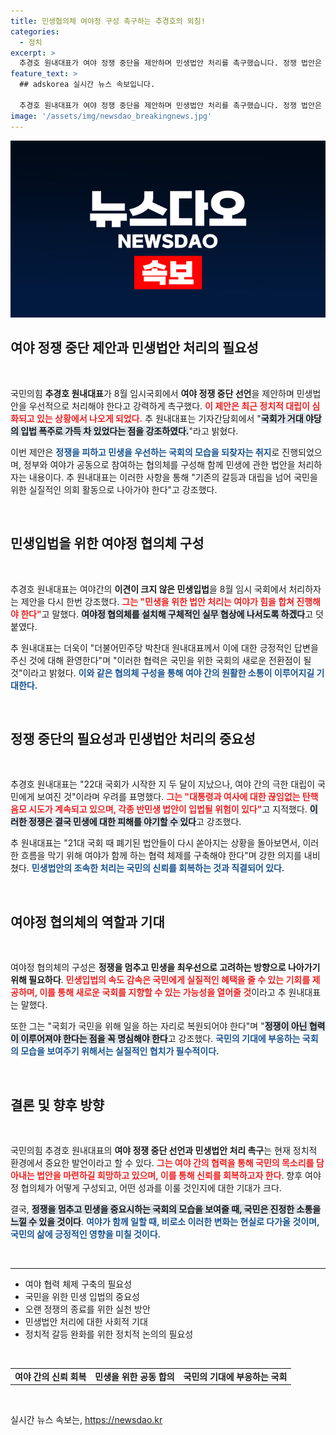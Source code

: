 ```yaml
---
title: 민생협의체 여야정 구성 촉구하는 추경호의 외침!
categories:
  - 정치
excerpt: >
  추경호 원내대표가 여야 정쟁 중단을 제안하며 민생법안 처리를 촉구했습니다. 정쟁 법안은 멈추고, 민생을 위해 여야가 함께 일하자고 강조한 그는 협의체 구성에 나설 예정입니다. 이 변화가 국회에 어떤 영향을 미칠지 주목됩니다!
feature_text: >
  ## adskorea 실시간 뉴스 속보입니다.

  추경호 원내대표가 여야 정쟁 중단을 제안하며 민생법안 처리를 촉구했습니다. 정쟁 법안은 멈추고, 민생을 위해 여야가 함께 일하자고 강조한 그는 협의체 구성에 나설 예정입니다. 이 변화가 국회에 어떤 영향을 미칠지 주목됩니다!
image: '/assets/img/newsdao_breakingnews.jpg'
---
```


<p><img src="/assets/img/newsdao_breakingnews.jpg" alt="adskorea 속보" /></p>

<h2 data-ke-size="size26">여야 정쟁 중단 제안과 민생법안 처리의 필요성</h2>

<p data-ke-size="size16">&nbsp;</p>

<p>국민의힘 <b>추경호 원내대표</b>가 8월 임시국회에서 <b>여야 정쟁 중단 선언</b>을 제안하며 민생법안을 우선적으로 처리해야 한다고 강력하게 촉구했다. <b><span style="color: #ee2323;">이 제안은 최근 정치적 대립이 심화되고 있는 상황에서 나오게 되었다.</span></b> 추 원내대표는 기자간담회에서 "<b><span style="background-color: #21538527;">국회가 거대 야당의 입법 폭주로 가득 차 있었다는 점을 강조하였다.</span></b>"라고 밝혔다. </p>

<p>이번 제안은 <b><span style="color: #1a5490;">정쟁을 피하고 민생을 우선하는 국회의 모습을 되찾자는 취지</span></b>로 진행되었으며, 정부와 여야가 공동으로 참여하는 협의체를 구성해 함께 민생에 관한 법안을 처리하자는 내용이다. 추 원내대표는 이러한 사항을 통해 "기존의 갈등과 대립을 넘어 국민을 위한 실질적인 의회 활동으로 나아가야 한다"고 강조했다.</p>

<p data-ke-size="size16">&nbsp;</p>

<h2 data-ke-size="size26">민생입법을 위한 여야정 협의체 구성</h2>

<p data-ke-size="size16">&nbsp;</p>

<p>추경호 원내대표는 여야간의 <b>이견이 크지 않은 민생입법</b>을 8월 임시 국회에서 처리하자는 제안을 다시 한번 강조했다. <b><span style="color: #ee2323;">그는 "민생을 위한 법안 처리는 여야가 힘을 합쳐 진행해야 한다"</span></b>고 말했다. <b><span style="background-color: #21538527;">여야정 협의체를 설치해 구체적인 실무 협상에 나서도록 하겠다</span></b>고 덧붙였다.</p>

<p>추 원내대표는 더욱이 "더불어민주당 박찬대 원내대표께서 이에 대한 긍정적인 답변을 주신 것에 대해 환영한다"며 "이러한 협력은 국민을 위한 국회의 새로운 전환점이 될 것"이라고 밝혔다. <b><span style="color: #1a5490;">이와 같은 협의체 구성을 통해 여야 간의 원활한 소통이 이루어지길 기대한다.</span></b> </p>

<p data-ke-size="size16">&nbsp;</p>

<h2 data-ke-size="size26">정쟁 중단의 필요성과 민생법안 처리의 중요성</h2>

<p data-ke-size="size16">&nbsp;</p>

<p>추경호 원내대표는 "22대 국회가 시작한 지 두 달이 지났으나, 여야 간의 극한 대립이 국민에게 보여진 것"이라며 우려를 표명했다. <b><span style="color: #ee2323;">그는 "대통령과 여사에 대한 끊임없는 탄핵 음모 시도가 계속되고 있으며, 각종 반민생 법안이 입법될 위험이 있다"</span></b>고 지적했다. <b><span style="background-color: #21538527;">이러한 정쟁은 결국 민생에 대한 피해를 야기할 수 있다</span></b>고 강조했다.</p>

<p>추 원내대표는 "21대 국회 때 폐기된 법안들이 다시 쏟아지는 상황을 돌아보면서, 이러한 흐름을 막기 위해 여야가 함께 하는 협력 체제를 구축해야 한다"며 강한 의지를 내비쳤다. <b><span style="color: #1a5490;">민생법안의 조속한 처리는 국민의 신뢰를 회복하는 것과 직결되어 있다.</span></b> </p>

<p data-ke-size="size16">&nbsp;</p>

<h2 data-ke-size="size26">여야정 협의체의 역할과 기대</h2>

<p data-ke-size="size16">&nbsp;</p>

<p>여야정 협의체의 구성은 <b>정쟁을 멈추고 민생을 최우선으로 고려하는 방향으로 나아가기 위해 필요하다</b>. <b><span style="color: #ee2323;">민생입법의 속도 감속은 국민에게 실질적인 혜택을 줄 수 있는 기회를 제공하며, 이를 통해 새로운 국회를 지향할 수 있는 가능성을 열어줄 것</span></b>이라고 추 원내대표는 말했다.</p>

<p>또한 그는 "국회가 국민을 위해 일을 하는 자리로 복원되어야 한다"며 "<b><span style="background-color: #21538527;">정쟁이 아닌 협력이 이루어져야 한다는 점을 꼭 명심해야 한다</span></b>고 강조했다. <b><span style="color: #1a5490;">국민의 기대에 부응하는 국회의 모습을 보여주기 위해서는 실질적인 협치가 필수적이다.</span></b> </p>

<p data-ke-size="size16">&nbsp;</p>

<h2 data-ke-size="size26">결론 및 향후 방향</h2>

<p data-ke-size="size16">&nbsp;</p>

<p>국민의힘 추경호 원내대표의 <b>여야 정쟁 중단 선언과 민생법안 처리 촉구</b>는 현재 정치적 환경에서 중요한 발언이라고 할 수 있다. <b><span style="color: #ee2323;">그는 여야 간의 협력을 통해 국민의 목소리를 담아내는 법안을 마련하길 희망하고 있으며, 이를 통해 신뢰를 회복하고자 한다</span></b>. 향후 여야정 협의체가 어떻게 구성되고, 어떤 성과를 이룰 것인지에 대한 기대가 크다.</p>

<p>결국, <b><span style="background-color: #21538527;">정쟁을 멈추고 민생을 중요시하는 국회의 모습을 보여줄 때, 국민은 진정한 소통을 느낄 수 있을 것이다</span></b>. <b><span style="color: #1a5490;">여야가 함께 일할 때, 비로소 이러한 변화는 현실로 다가올 것이며, 국민의 삶에 긍정적인 영향을 미칠 것이다.</span></b> </p>

<p data-ke-size="size16">&nbsp;</p>

<hr /> 

<ul>
<li>여야 협력 체제 구축의 필요성</li>
<li>국민을 위한 민생 입법의 중요성</li>
<li>오랜 정쟁의 종료를 위한 실천 방안</li>
<li>민생법안 처리에 대한 사회적 기대</li>
<li>정치적 갈등 완화를 위한 정치적 논의의 필요성</li>
</ul> 

<p data-ke-size="size16">&nbsp;</p>

<table>
<tr>
<td style="text-align: center; height: 17px;"><b>여야 간의 신뢰 회복</b></td>
<td style="text-align: center; height: 17px;"><b>민생을 위한 공동 합의</b></td>
<td style="text-align: center; height: 17px;"><b>국민의 기대에 부응하는 국회</b></td>
</tr>
</table> 

<p data-ke-size="size16">&nbsp;</p>
실시간 뉴스 속보는, <a href="https://newsdao.kr" rel="dofollow">https://newsdao.kr</a>


